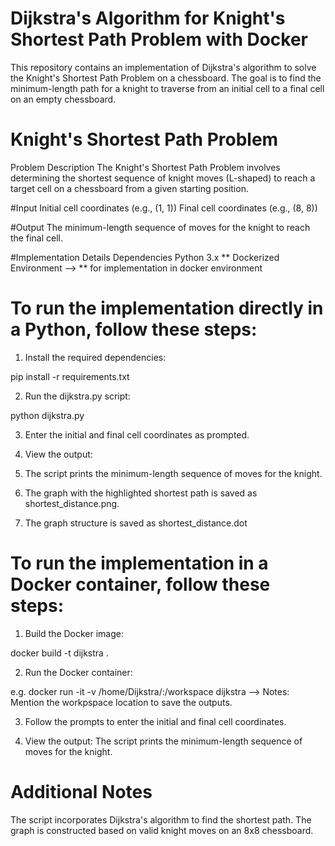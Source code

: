 
# Dijkstra's Algorithm for Knight's Shortest Path Problem with Docker
This repository contains an implementation of Dijkstra's algorithm to solve the Knight's Shortest Path Problem on a chessboard. The goal is to find the minimum-length path for a knight to traverse from an initial cell to a final cell on an empty chessboard.

# Knight's Shortest Path Problem
Problem Description
The Knight's Shortest Path Problem involves determining the shortest sequence of knight moves (L-shaped) to reach a target cell on a chessboard from a given starting position.

#Input
Initial cell coordinates (e.g., (1, 1))
Final cell coordinates (e.g., (8, 8))

#Output
The minimum-length sequence of moves for the knight to reach the final cell.


#Implementation Details
Dependencies
Python 3.x
** Dockerized Environment
--> ** for implementation in docker environment

# To run the implementation directly in a Python, follow these steps:

1. Install the required dependencies:

pip install -r requirements.txt

2. Run the dijkstra.py script:

python dijkstra.py


3. Enter the initial and final cell coordinates as prompted.

4. View the output:

5. The script prints the minimum-length sequence of moves for the knight.
6. The graph with the highlighted shortest path is saved as shortest_distance.png.
7. The graph structure is saved as shortest_distance.dot



# To run the implementation in a Docker container, follow these steps:

1. Build the Docker image:

docker build -t dijkstra .


2. Run the Docker container:

e.g. docker run -it -v /home/Dijkstra/:/workspace dijkstra
--> Notes: Mention the workpspace location to save the outputs.

3. Follow the prompts to enter the initial and final cell coordinates.

4. View the output:
The script prints the minimum-length sequence of moves for the knight.

# Additional Notes
The script incorporates Dijkstra's algorithm to find the shortest path.
The graph is constructed based on valid knight moves on an 8x8 chessboard.


